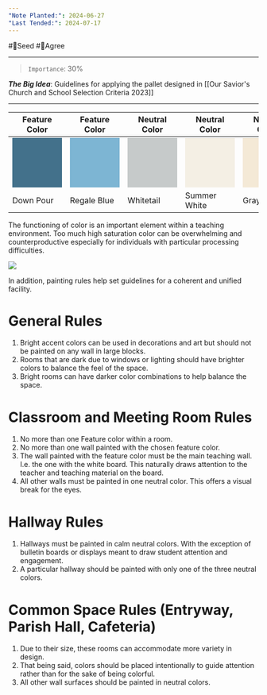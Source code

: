 ```yaml
---
"Note Planted:": 2024-06-27
"Last Tended:": 2024-07-17
---
```

#🌱Seed  #🙂Agree
****
> `Importance`: 30%
 
***The Big Idea***: Guidelines for applying the pallet designed in [[Our Savior's Church and School Selection Criteria 2023]]

****

| Feature Color                                                         | Feature Color                                                         | Neutral Color                                                         | Neutral Color                                                         | Neutral Color                                                         |
| --------------------------------------------------------------------- | --------------------------------------------------------------------- | --------------------------------------------------------------------- | --------------------------------------------------------------------- | --------------------------------------------------------------------- |
| <div style="background-color:43718b;height:100px;width:100px;"></div> | <div style="background-color:7DB5D3;height:100px;width:100px;"></div> | <div style="background-color:C6CACA;height:100px;width:100px;"></div> | <div style="background-color:F4EFE4;height:100px;width:100px;"></div> | <div style="background-color:F4E9D6;height:100px;width:100px;"></div> |
| Down Pour                                                             | Regale Blue                                                           | Whitetail                                                             | Summer White                                                          | Gray Screen                                                           |

The functioning of color is an important element within a teaching environment. Too much high saturation color can be overwhelming and counterproductive especially for individuals with particular processing difficulties. 

 ![](https://lh7-us.googleusercontent.com/docsz/AD_4nXcPQJgZa8QI6WJiU-bishjru3BLVgTYDMQ0WyF_IHPQnBLYMIp5c9PYyUml63NN4hKIcbth-GVklFE0aAKiKi1YdQ3BJGNiLm-sWZtkptWUCEGbzMg-JGbnLhNOHVfCQ-eUKNW4eQsyS1BdRAROpLVBL5KI?key=uaf1vTJ8tYoYSWt-tq87Rg)

In addition, painting rules help set guidelines for a coherent and unified facility.

# General Rules

1. Bright accent colors can be used in decorations and art but should not be painted on any wall in large blocks.  
2. Rooms that are dark due to windows or lighting should have brighter colors to balance the feel of the space. 
3. Bright rooms can have darker color combinations to help balance the space.

# Classroom and Meeting Room Rules

1. No more than one Feature color within a room. 
2. No more than one wall painted with the chosen feature color.
3. The wall painted with the feature color must be the main teaching wall. I.e. the one with the white board. This naturally draws attention to the teacher and teaching material on the board.
4. All other walls must be painted in one neutral color. This offers a visual break for the eyes. 

# Hallway Rules

1. Hallways must be painted in calm neutral colors. With the exception of bulletin boards or displays meant to draw student attention and engagement. 
2. A particular hallway should be painted with only one of the three neutral colors. 

# Common Space Rules (Entryway, Parish Hall, Cafeteria)

1. Due to their size, these rooms can accommodate more variety in design. 
2. That being said, colors should be placed intentionally to guide attention rather than for the sake of being colorful. 
3. All other wall surfaces should be painted in neutral colors.